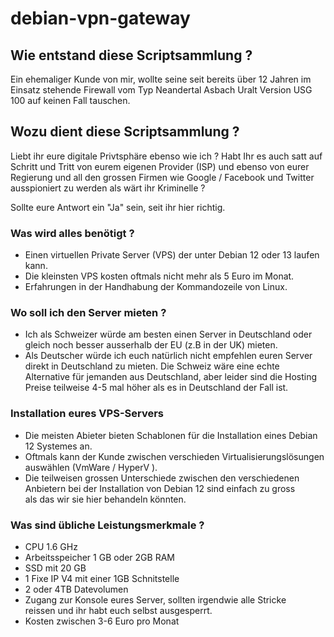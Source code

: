 # debian-vpn-gateway

## Wie entstand diese Scriptsammlung ?

Ein ehemaliger Kunde von mir, wollte seine seit 
bereits über 12 Jahren im Einsatz stehende Firewall vom Typ 
Neandertal Asbach Uralt Version USG 100 auf keinen
Fall tauschen.

## Wozu dient diese Scriptsammlung ?

Liebt ihr eure digitale Privtsphäre ebenso wie ich ? 
Habt Ihr es auch satt auf Schritt und Tritt von eurem
eigenen Provider (ISP) und ebenso von eurer Regierung 
und all den grossen Firmen wie Google / Facebook und Twitter 
ausspioniert zu werden als wärt ihr Kriminelle ?

Sollte eure Antwort ein "Ja" sein, seit ihr hier richtig.

### Was wird alles benötigt ? 

- Einen virtuellen Private Server (VPS) der unter Debian 12 oder 13 laufen kann.  
- Die kleinsten VPS kosten oftmals nicht mehr als 5 Euro im Monat.   
- Erfahrungen in der Handhabung der Kommandozeile von Linux.  

### Wo soll ich den  Server mieten ? 

- Ich als Schweizer würde am besten einen Server in Deutschland oder gleich 
noch besser ausserhalb der EU (z.B in der UK) mieten.
- Als Deutscher würde ich euch natürlich nicht empfehlen euren Server
direkt in Deutschland zu mieten. Die Schweiz wäre eine echte Alternative 
für jemanden aus Deutschland, aber leider sind die Hosting Preise teilweise 
4-5 mal höher als es in Deutschland der Fall ist.
 
### Installation eures VPS-Servers

- Die meisten Abieter bieten Schablonen für die Installation eines
Debian 12 Systemes an.  
- Oftmals kann der Kunde zwischen verschieden Virtualisierungslösungen  
auswählen (VmWare / HyperV ).  
- Die teilweisen grossen Unterschiede zwischen den verschiedenen  
Anbietern bei der Installation von Debian 12 sind einfach zu gross  
als das wir sie hier behandeln könnten.

### Was sind übliche Leistungsmerkmale ? 

- CPU 1.6 GHz  
- Arbeitsspeicher 1 GB oder 2GB RAM  
- SSD mit 20 GB  
- 1 Fixe IP V4 mit einer 1GB Schnitstelle  
- 2 oder 4TB Datevolumen  
- Zugang zur Konsole eures Server, sollten irgendwie alle Stricke  
reissen und ihr habt euch selbst ausgesperrt.  
- Kosten zwischen 3-6 Euro pro Monat  





 









